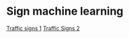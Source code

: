 
# Sign machine learning

[Traffic signs 1](https://www.kaggle.com/meowmeowmeowmeowmeow/gtsrb-german-traffic-sign)
[Traffic Signs 2](https://www.kaggle.com/valentynsichkar/traffic-signs-preprocessed)

